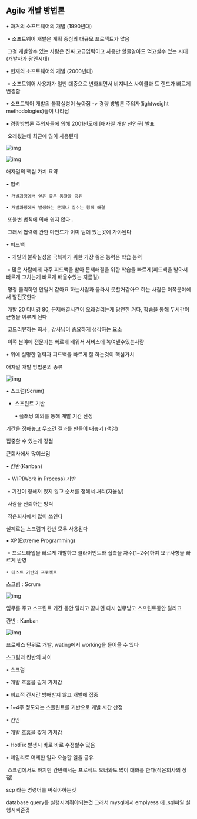 #

## Agile 개발 방법론

• 과거의 소프트웨어의 개발 (1990년대)

​	 • 소프트웨어 개발은 계획 중심의 대규모 프로젝트가 많음 

​	그걸 개발할수 있는 사람은 진짜 고급입력이고 사용만 할줄알아도 먹고살수 있는 시대(개발자가 왕인시대)

• 현재의 소프트웨어의 개발 (2000년대) 

​	• 소프트웨어 사용자가 일반 대중으로 변화되면서 비지니스 사이클과 트 렌드가 빠르게 변경함 

• 소프트웨어 개발의 불확실성이 높아짐 -> 경량 방법론 주의자(lightweight  methodologies)들이 나타남 

• 경량방법론 주의자들에 의해 2001년도에 [애자일 개발 선언문] 발표

​	오래됬는데 최근에 많이 사용된다

![img](https://lh5.googleusercontent.com/FKn3DzuulfRVlNmp_ngmEC9QK7mnpkJkMULmyQqihuFL8OTrsnr1CoK24ooguKvnkl2V9Kjsxcv0DJdMmKrkniRu586xIcFAX3Q_cig6QlByHAErDljPTpaZlmYZzB17iyu57xUu)

![img](https://lh3.googleusercontent.com/2QJQK9rOu9cVeObGZqW3KaJw561QFUtxN-RXFfxGRsUVYhQbh3E3Ka-dbJJwVUlTgSUd-VlYfTfBiEoYpW8b7CpE8burGBp6CiwsguQPq-CGIQ2X7jbKF7ycxORkufR6udI7kAq7)

애자일의 핵심 가치 요약 

• 협력

 	• 개발과정에서 얻은 좋은 통찰을 공유

 	• 개발과정에서 발생하는 문제나 실수는 함께 해결

​	또불변 법칙에 의해 쉽지 않다.. 

​	그래서 협력에 관한 마인드가 이미 팀에 있는곳에 가야된다

 • 피드백

​	 • 개발의 불확실성을 극복하기 위한 가장 좋은 능력은 학습 능력

​	• 많은 사람에게 자주 피드백을 받아 문제해결을 위한 학습을 빠르게(피드백을 받아서 빠르게 고치는게 빠르게 배울수있는 지름길) 

​	명령 클릭하면 안될거 같아요 하는사람과 몰라서 못할거같아요 하는 사람은 이쪽분야에서 발전못한다

​	개발 20 디버깅 80, 문제해결시간이 오래걸리는게 당연한 거다, 학습을 통해 두시간이 균형을 이루게 된다

​	코드리뷰하는 회사 , 강사님이 중요하게 생각하는 요소

​	이쪽 분야에 전문가는 빠르게 배워서 서비스에  녹여낼수있는사람

• 위에 설명한 협력과 피드백을 빠르게 잘 하는것이 핵심가치



애자일 개발 방법론의 종류 

![img](https://lh6.googleusercontent.com/dp5-W8RbeZETOhwyXo0YfXoUnnPY5YwogLGrKCNMYH22iSdvAJimDNFJXdJ2NYctZnq2ThWWBWvTAz_7xwMio7m1cYtvNtjkcu8nc-bzz7NKNkWNGUx9ATPUHMHcoMV3ifV_1kI5)

• 스크럼(Scrum) 

- 스프린트 기반

   • 플래닝 회의를 통해 개발 기간 산정

기간을 정해놓고 무조건 결과를 만들어 내놓기 (책임)

집중할 수 있는게 장점

큰회사에서 많이쓰임

  • 칸반(Kanban)

​	 • WIP(Work in Process) 기반 

​	• 기간이 정해져 있지 않고 순서를 정해서 처리(자율성)

​	사람을 신뢰하는 방식

​	작은회사에서 많이 쓰인다

실제로는 스크럼과 칸반 모두 사용된다

 • XP(Extreme Programming) 

​	• 프로토타입을 빠르게 개발하고 클라이언트와 접촉을 자주(1~2주)하여 요구사항을 빠르게 반영

 	• 테스트 기반의 프로젝트



스크럼 : Scrum

![img](https://lh6.googleusercontent.com/3NC8zt85ArzM7j2vcLZo9maGhAbkjEqejb9JFYqbdRcHeAYa6tIy09G87yGXmomY0Tt-IJ7NyTPE_bJnUjurssSlgcXjI90bVYuvcGcxPjEcNN4GSp5xsR-FcPXi7-UvmBWCSyUn)

임무를 주고 스프린트 기간 동안 달리고 끝나면 다시 임무받고 스프린트동안 달리고



칸반 : Kanban

![img](https://lh3.googleusercontent.com/SNkHtd3gv14x_KjA4JUhIibq9Ttc7mqF76a2BlYBamDOK9rwh-pqclenkydorztvmIAWAHt9Xaw7DXigxzu6rDyam2n9-zLrCxmWKIy4Q7utuSZkmXKLBYWBl_1P51J0p_bU1YJw)

프로세스 단위로 개발, wating에서 working을 들어올 수 있다



스크럼과 칸반의 차이 

• 스크럼 

• 개발 호흡을 길게 가져감

 • 비교적 긴시간 방해받지 않고 개발에 집중

 • 1~4주 정도되는 스플린트를 기반으로 개발 시간 산정

 • 칸반

 • 개발 호흡을 짧게 가져감

 • HotFix 발생시 바로 바로 수정할수 있음 

• 데일리로 어제한 일과 오늘할 일을 공유

​	스크럼에서도 하지만 칸반에서는 프로젝트 오너와도 많이 대화를 한다(작은회사의 장점)





scp 라는 명령어를 써줘야하는것

database query를 실행시켜줘야되는것 그래서 mysql에서 emplyess 에 .sql파일 실행시켜준것